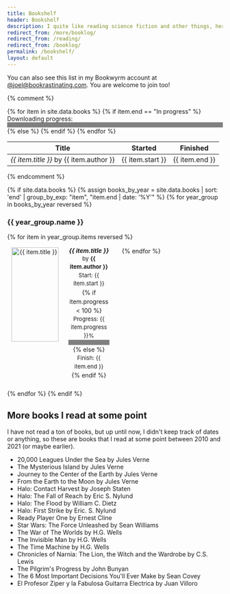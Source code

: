 ```yaml
---
title: Bookshelf
header: Bookshelf
description: I quite like reading science fiction and other things, here's a log of the books I've read divided by year.
redirect_from: /more/booklog/
redirect_from: /reading/
redirect_from: /booklog/
permalink: /bookshelf/
layout: default
---
```


You can also see this list in my Bookwyrm account at [@joel@bookrastinating.com](https://bookrastinating.com/user/joel). You are welcome to join too!

{% comment %}
<table>
  <thead>
    <tr>
      <th>Title</th>
      <th>Started</th>
      <th>Finished</th>
    </tr>
  </thead>
  <tbody>
{% for item in site.data.books %}
    <tr>
      <td><i>{{ item.title }}</i> by {{ item.author }}</td>
      <td>{{ item.start }}</td>
      {% if item.end == "In progress" %}
      <label for="file">Downloading progress:</label>
      <progress id="file" value="8" max="100">8%</progress>
      {% else %}
      <td>{{ item.end }}</td>
      {% endif %}
    </tr>
{% endfor %}
  </tbody>
</table>
{% endcomment %}

<style>
  .responsive-grid {
    display: flex;
    gap: 1rem;
    flex-wrap: wrap;
    justify-content: start;
    margin-bottom: 1.5rem;
  }

  .book-cover-container {
    background-color: var(--code-bg);
    border: solid 2px var(--code);
    max-width: 50%;
    /*border-radius: 12px;*/
    display: flex;
    flex: 1 1 25%;
    flex-direction: row;
  }

  .book-cover {
    background-size: cover;
    background-position: center;
    /*border-radius: 12px;*/
    overflow: hidden;
    position: relative;
    text-align: center;
    height: 220px;
    min-width: 130px;
  }
  .book-cover-img {
    background-size: cover;
    background-position: center;
    /*border-radius: 12px;*/
    overflow: hidden;
    position: relative;
    text-align: center;
    height: 220px;
    width: 110px;
    min-width: 130px;
  }

  .book-content {
    display: flex;
    flex-grow: 1;
    padding: 0 .8rem;
    align-items: center;
    text-align: center;
    justify-content: center;
  }

  .title {
    font-weight: bold;
    line-height: 1.2;
  }

  .artist {
    font-size: small;
  }

  .dates {
    font-size: small;
    white-space: pre-line;
    margin: 0;
    overflow: visible;
  }
   .info {
    line-height: 1.5;
   }

  @media screen and (max-width: 600px) {
    .book-cover-container {
        flex-direction: row;
        max-width: 100%;
    }

    .book-content {
    flex-grow: 1;
    min-height: 0px;
    align-items: right;
    text-align: right;
    justify-content: right;
    }
    .dates {
    display: inline-block;
    }
  }

progress::-moz-progress-bar { background: var(--border); }
progress::-webkit-progress-value { background: var(--border); }
progress {
    height: 12px;
    width: 100%;
    border: solid 2px var(--border);
    accent-color: var(--border);
    background-color: var(--bg);
    margin-bottom: 0;
}
</style>

{% if site.data.books %}
  {% assign books_by_year = site.data.books | sort: 'end' | group_by_exp: "item", "item.end | date: '%Y'" %}
  {% for year_group in books_by_year reversed %}
  <h3>{{ year_group.name }}</h3>
  <div class="responsive-grid">
  {% for item in year_group.items reversed %}
  <div class="book-cover-container">
  <div class="book-cover">
  <img alt="{{ item.title }}" class="book-cover-img" src="{{ item.cover }}">
  </div>
  <div class="book-content">
      <div class="info">
      <div class="title"><i>{{ item.title }}</i></div>
      <div class="artist">by <b>{{ item.author }}</b></div>
      <div class="dates">Start: {{ item.start }}</div>
      {% if item.progress < 100 %}
      <p class="dates"><label for="file">Progress: {{ item.progress }}%</label><progress id="file" value="{{ item.progress }}" max="100"/></p>
      {% else %}
      <div class="dates">Finish: {{ item.end }}</div>
      {% endif %}
      </div>
      </div>
      </div>
          {% endfor %}
  </div>
  {% endfor %}
{% endif %}

## More books I read at some point

I have not read a ton of books, but up until now, I didn't keep track of dates or anything, so these are books that I read at some point between 2010 and 2021 (or maybe earlier).

- 20,000 Leagues Under the Sea by Jules Verne
- The Mysterious Island by Jules Verne
- Journey to the Center of the Earth by Jules Verne
- From the Earth to the Moon by Jules Verne
- Halo: Contact Harvest by Joseph Staten
- Halo: The Fall of Reach by Eric S. Nylund
- Halo: The Flood by William C. Dietz
- Halo: First Strike by Eric. S. Nylund
- Ready Player One by Ernest Cline
- Star Wars: The Force Unleashed by Sean Williams
- The War of The Worlds by H.G. Wells
- The Invisible Man by H.G. Wells
- The Time Machine by H.G. Wells
- Chronicles of Narnia: The Lion, the Witch and the Wardrobe by C.S. Lewis
- The Pilgrim's Progress by John Bunyan
- The 6 Most Important Decisions You'll Ever Make by Sean Covey
- El Profesor Ziper y la Fabulosa Guitarra Electrica by Juan Villoro
